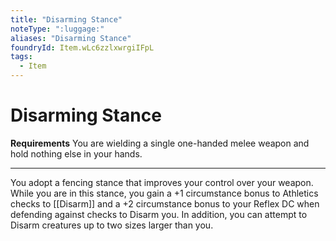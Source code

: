 ```yaml
---
title: "Disarming Stance"
noteType: ":luggage:"
aliases: "Disarming Stance"
foundryId: Item.wLc6zzlxwrgiIFpL
tags:
  - Item
---
```


# Disarming Stance

**Requirements** You are wielding a single one-handed melee weapon and hold nothing else in your hands.

* * *

You adopt a fencing stance that improves your control over your weapon. While you are in this stance, you gain a +1 circumstance bonus to Athletics checks to [[Disarm]] and a +2 circumstance bonus to your Reflex DC when defending against checks to Disarm you. In addition, you can attempt to Disarm creatures up to two sizes larger than you.

